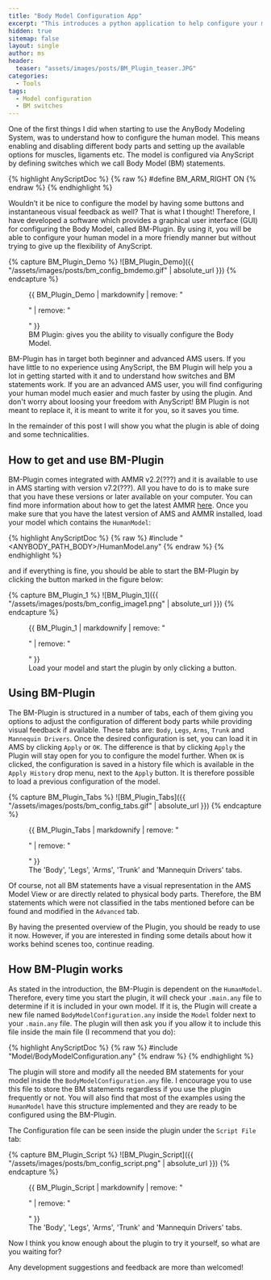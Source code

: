 ```yaml
---
title: "Body Model Configuration App"
excerpt: "This introduces a python application to help configure your model."
hidden: true
sitemap: false
layout: single
author: ms
header:
  teaser: "assets/images/posts/BM_Plugin_teaser.JPG"
categories:
  - Tools
tags:
  - Model configuration
  - BM switches
---
```



One of the first things I did when starting to use the AnyBody Modeling
System, was to understand how to configure the human model. This means enabling and disabling different body parts and setting up the available options for muscles, ligaments
etc. The model is configured via AnyScript by defining switches
which we call Body Model (BM) statements.

{% highlight AnyScriptDoc %}
{% raw %}
#define BM_ARM_RIGHT ON
{% endraw %}
{% endhighlight %}

Wouldn’t it be nice to configure the model by having some buttons and
instantaneous visual feedback as well? That is what I thought! Therefore, I have
developed a software which provides a graphical user interface (GUI) for configuring the
Body Model, called BM-Plugin. By using it, you will be able to configure your human model in a more friendly manner but without trying to give up the
flexibility of AnyScript. 

{% capture BM_Plugin_Demo %}
![BM_Plugin_Demo]({{ "/assets/images/posts/bm_config_bmdemo.gif" | absolute_url }})
{% endcapture %}

<figure>
  {{ BM_Plugin_Demo | markdownify | remove: "<p>" | remove: "</p>" }}
  <figcaption>BM Plugin: gives you the ability to visually configure the Body Model.</figcaption>
</figure>

BM-Plugin has in target both beginner and advanced AMS users. If you have little to no experience using
AnyScript, the BM Plugin will help you a lot in getting started with it and to understand how switches and BM statements work. 
If you are an advanced AMS user, you will find configuring your human model much easier and much faster by using the plugin. And don't worry
about loosing your freedom with AnyScript! BM Plugin is not meant to replace it, it is meant to write it for you, so it saves you time.

In the remainder of this post I will show you what the plugin is able of doing and some technicalities.



## How to get and use BM-Plugin

BM-Plugin comes integrated with AMMR v2.2(???) and it is available to use in AMS starting with version v7.2(???). All you have to do is to make sure that
you have these versions or later available on your computer. You can find more information about how to get the latest AMMR 
[here](https://anyscript.org/getting-started/). Once you make sure that you have the latest version of AMS and AMMR installed,
load your model which contains the `HumanModel`:

{% highlight AnyScriptDoc %}
{% raw %}
#include "<ANYBODY_PATH_BODY>/HumanModel.any"
{% endraw %}
{% endhighlight %}

and if everything is fine, you should be able to start the BM-Plugin by clicking the button marked in the figure below:

{% capture BM_Plugin_1 %}
![BM_Plugin_1]({{ "/assets/images/posts/bm_config_image1.png" | absolute_url }})
{% endcapture %}

<figure>
  {{ BM_Plugin_1 | markdownify | remove: "<p>" | remove: "</p>" }}
  <figcaption>Load your model and start the plugin by only clicking a button.</figcaption>
</figure>

## Using BM-Plugin

The BM-Plugin is structured in a number of tabs, each of them giving you options
to adjust the configuration of different body parts while providing visual
feedback if available. These tabs are: `Body`, `Legs`, `Arms`, `Trunk` and
`Mannequin Drivers`. Once the desired configuration is set, you can load it in
AMS by clicking `Apply` or `OK`. The difference is that by clicking `Apply`
the Plugin will stay open for you to configure the model further. When `OK` is clicked, the configuration is saved in a history file which is available in the `Apply History` drop menu, next to the `Apply` button. It is therefore possible to load a previous configuration of the model.

{% capture BM_Plugin_Tabs %}
![BM_Plugin_Tabs]({{ "/assets/images/posts/bm_config_tabs.gif" | absolute_url }})
{% endcapture %}

<figure>
  {{ BM_Plugin_Tabs | markdownify | remove: "<p>" | remove: "</p>" }}
  <figcaption>The 'Body', 'Legs', 'Arms', 'Trunk' and 'Mannequin Drivers' tabs.</figcaption>
</figure>

Of course, not all BM statements have a visual representation in the AMS Model View or are directly related to physical body parts. Therefore, the BM statements which were not classified in the tabs mentioned before can be found and modified in the `Advanced` tab. 

By having the presented overview of the Plugin, you should be ready to use it now. However, if you are interested in finding some details about how it works behind scenes too, continue reading.

## How BM-Plugin works

As stated in the introduction, the BM-Plugin is dependent on the `HumanModel`. Therefore, every time you start the plugin, it will check your `.main.any` file to determine if it is included in your own model. If it is, the Plugin will create a new file named `BodyModelConfiguration.any` inside the `Model` folder next to your `.main.any` file. The plugin will then ask you if you allow it to include this file inside the main file (I recommend that you do):

{% highlight AnyScriptDoc %}
{% raw %}
#include "Model/BodyModelConfiguration.any"
{% endraw %}
{% endhighlight %}

The plugin will store and modify all the needed BM statements for your model inside the `BodyModelConfiguration.any` file. I encourage you to use this file to store the BM statements regardless if you use the plugin frequently or not. You will also find that most of the examples using the `HumanModel` have this structure implemented and they are ready to be configured using the BM-Plugin.

The Configuration file can be seen inside the plugin under the `Script File` tab:

{% capture BM_Plugin_Script %}
![BM_Plugin_Script]({{ "/assets/images/posts/bm_config_script.png" | absolute_url }})
{% endcapture %}

<figure>
  {{ BM_Plugin_Script | markdownify | remove: "<p>" | remove: "</p>" }}
  <figcaption>The 'Body', 'Legs', 'Arms', 'Trunk' and 'Mannequin Drivers' tabs.</figcaption>
</figure>




Now I think you know enough about the plugin to try it yourself, so what are you waiting for?

Any development suggestions and feedback are more than welcomed!
